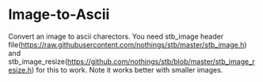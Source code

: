 # Image-to-Ascii
Convert an image to ascii charectors. You need stb_image header file(https://raw.githubusercontent.com/nothings/stb/master/stb_image.h) and stb_image_resize(https://github.com/nothings/stb/blob/master/stb_image_resize.h) for this to work. Note it works better with smaller images.
